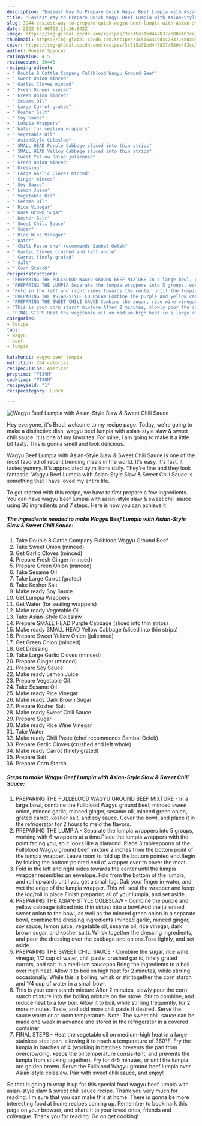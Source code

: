 ```yaml
---
description: "Easiest Way to Prepare Quick Wagyu Beef Lumpia with Asian-Style Slaw &amp;amp; Sweet Chili Sauce"
title: "Easiest Way to Prepare Quick Wagyu Beef Lumpia with Asian-Style Slaw &amp;amp; Sweet Chili Sauce"
slug: 3944-easiest-way-to-prepare-quick-wagyu-beef-lumpia-with-asian-style-slaw-and-amp-sweet-chili-sauce
date: 2022-02-06T22:11:16.042Z
image: https://img-global.cpcdn.com/recipes/3c515a31bd447837/680x482cq70/wagyu-beef-lumpia-with-asian-style-slaw-sweet-chili-sauce-recipe-main-photo.jpg
thumbnail: https://img-global.cpcdn.com/recipes/3c515a31bd447837/680x482cq70/wagyu-beef-lumpia-with-asian-style-slaw-sweet-chili-sauce-recipe-main-photo.jpg
cover: https://img-global.cpcdn.com/recipes/3c515a31bd447837/680x482cq70/wagyu-beef-lumpia-with-asian-style-slaw-sweet-chili-sauce-recipe-main-photo.jpg
author: Ronald Spencer
ratingvalue: 4.5
reviewcount: 30446
recipeingredient:
- " Double 8 Cattle Company Fullblood Wagyu Ground Beef"
- " Sweet Onion minced"
- " Garlic Cloves minced"
- " Fresh Ginger minced"
- " Green Onion minced"
- " Sesame Oil"
- " Large Carrot grated"
- " Kosher Salt"
- " Soy Sauce"
- " Lumpia Wrappers"
- " Water for sealing wrappers"
- " Vegetable Oil"
- " AsianStyle Coleslaw"
- " SMALL HEAD Purple Cabbage sliced into thin strips"
- " SMALL HEAD Yellow Cabbage sliced into thin strips"
- " Sweet Yellow Onion julienned"
- " Green Onion minced"
- " Dressing"
- " Large Garlic Cloves minced"
- " Ginger minced"
- " Soy Sauce"
- " Lemon Juice"
- " Vegetable Oil"
- " Sesame Oil"
- " Rice Vinegar"
- " Dark Brown Sugar"
- " Kosher Salt"
- " Sweet Chili Sauce"
- " Sugar"
- " Rice Wine Vinegar"
- " Water"
- " Chili Paste chef recommends Sambal Oelek"
- " Garlic Cloves crushed and left whole"
- " Carrot finely grated"
- " Salt"
- " Corn Starch"
recipeinstructions:
- "PREPARING THE FULLBLOOD WAGYU GROUND BEEF MIXTURE In a large bowl, combine the Fullblood Wagyu ground beef, minced sweet onion, minced garlic, minced ginger, sesame oil, minced green onion, grated carrot, kosher salt, and soy sauce. Cover the bowl, and place it in the refrigerator for 2 hours to meld the flavors."
- "PREPARING THE LUMPIA Separate the lumpia wrappers into 5 groups, working with 6 wrappers at a time.Place the lumpia wrappers with the point facing you, so it looks like a diamond. Place 3 tablespoons of the Fullblood Wagyu ground beef mixture 2 inches from the bottom point of the lumpia wrapper. Leave room to fold up the bottom pointed end.Begin by folding the bottom pointed end of wrapper over to cover the meat."
- "Fold in the left and right sides towards the center until the lumpia wrapper resembles an envelope. Fold from the bottom of the lumpia, and roll upwards until you get a small log. Dab your finger in water, and wet the edge of the lumpia wrapper. This will seal the wrapper and keep the log/roll in place.Finish preparing all of your lumpia, and set aside."
- "PREPARING THE ASIAN-STYLE COLESLAW Combine the purple and yellow cabbage (sliced into thin strips) into a bowl.Add the julienned sweet onion to the bowl, as well as the minced green onion.In a separate bowl, combine the dressing ingredients (minced garlic, minced ginger, soy sauce, lemon juice, vegetable oil, sesame oil, rice vinegar, dark brown sugar, and kosher salt). Whisk together the dressing ingredients, and pour the dressing over the cabbage and onions.Toss lightly, and set aside."
- "PREPARING THE SWEET CHILI SAUCE Combine the sugar, rice wine vinegar, 1/2 cup of water, chili paste, crushed garlic, finely grated carrots, and salt in a medi-um saucepan.Bring the ingredients to a boil over high heat. Allow it to boil on high heat for 2 minutes, while stirring occasionally. While this is boiling, whisk or stir together the corn starch and 1/4 cup of water in a small bowl."
- "This is your corn starch mixture.After 2 minutes, slowly pour the corn starch mixture into the boiling mixture on the stove. Stir to combine, and reduce heat to a low boil. Allow it to boil, while stirring frequently, for 2 more minutes. Taste, and add more chili paste if desired. Serve the sauce warm or at room temperature. Note: The sweet chili sauce can be made one week in advance and stored in the refrigerator in a covered container"
- "FINAL STEPS Heat the vegetable oil on medium-high heat in a large stainless steel pan, allowing it to reach a temperature of 360°F. Fry the lumpia in batches of 4 (working in batches prevents the pan from overcrowding, keeps the oil temperature consis-tent, and prevents the lumpia from sticking together). Fry for 4-5 minutes, or until the lumpia are golden brown. Serve the Fullblood Wagyu ground beef lumpia over Asian-style coleslaw. Pair with sweet chili sauce, and enjoy!"
categories:
- Recipe
tags:
- wagyu
- beef
- lumpia

katakunci: wagyu beef lumpia 
nutrition: 264 calories
recipecuisine: American
preptime: "PT39M"
cooktime: "PT40M"
recipeyield: "1"
recipecategory: Lunch

---
```



![Wagyu Beef Lumpia with Asian-Style Slaw &amp; Sweet Chili Sauce](https://img-global.cpcdn.com/recipes/3c515a31bd447837/680x482cq70/wagyu-beef-lumpia-with-asian-style-slaw-sweet-chili-sauce-recipe-main-photo.jpg)

Hey everyone, it's Brad, welcome to my recipe page. Today, we're going to make a distinctive dish, wagyu beef lumpia with asian-style slaw &amp; sweet chili sauce. It is one of my favorites. For mine, I am going to make it a little bit tasty. This is gonna smell and look delicious.



Wagyu Beef Lumpia with Asian-Style Slaw &amp; Sweet Chili Sauce is one of the most favored of recent trending meals in the world. It's easy, it's fast, it tastes yummy. It's appreciated by millions daily. They're fine and they look fantastic. Wagyu Beef Lumpia with Asian-Style Slaw &amp; Sweet Chili Sauce is something that I have loved my entire life.


To get started with this recipe, we have to first prepare a few ingredients. You can have wagyu beef lumpia with asian-style slaw &amp; sweet chili sauce using 36 ingredients and 7 steps. Here is how you can achieve it.

<!--inarticleads1-->

##### The ingredients needed to make Wagyu Beef Lumpia with Asian-Style Slaw &amp; Sweet Chili Sauce:

1. Take  Double 8 Cattle Company Fullblood Wagyu Ground Beef
1. Take  Sweet Onion (minced)
1. Get  Garlic Cloves (minced)
1. Prepare  Fresh Ginger (minced)
1. Prepare  Green Onion (minced)
1. Take  Sesame Oil
1. Take  Large Carrot (grated)
1. Take  Kosher Salt
1. Make ready  Soy Sauce
1. Get  Lumpia Wrappers
1. Get  Water (for sealing wrappers)
1. Make ready  Vegetable Oil
1. Take  Asian-Style Coleslaw
1. Prepare  SMALL HEAD Purple Cabbage (sliced into thin strips)
1. Make ready  SMALL HEAD Yellow Cabbage (sliced into thin strips)
1. Prepare  Sweet Yellow Onion (julienned)
1. Get  Green Onion (minced)
1. Get  Dressing
1. Take  Large Garlic Cloves (minced)
1. Prepare  Ginger (minced)
1. Prepare  Soy Sauce
1. Make ready  Lemon Juice
1. Prepare  Vegetable Oil
1. Take  Sesame Oil
1. Make ready  Rice Vinegar
1. Make ready  Dark Brown Sugar
1. Prepare  Kosher Salt
1. Make ready  Sweet Chili Sauce
1. Prepare  Sugar
1. Make ready  Rice Wine Vinegar
1. Take  Water
1. Make ready  Chili Paste (chef recommends Sambal Oelek)
1. Prepare  Garlic Cloves (crushed and left whole)
1. Make ready  Carrot (finely grated)
1. Prepare  Salt
1. Prepare  Corn Starch




<!--inarticleads2-->

##### Steps to make Wagyu Beef Lumpia with Asian-Style Slaw &amp; Sweet Chili Sauce:

1. PREPARING THE FULLBLOOD WAGYU GROUND BEEF MIXTURE - In a large bowl, combine the Fullblood Wagyu ground beef, minced sweet onion, minced garlic, minced ginger, sesame oil, minced green onion, grated carrot, kosher salt, and soy sauce. Cover the bowl, and place it in the refrigerator for 2 hours to meld the flavors.
1. PREPARING THE LUMPIA - Separate the lumpia wrappers into 5 groups, working with 6 wrappers at a time.Place the lumpia wrappers with the point facing you, so it looks like a diamond. Place 3 tablespoons of the Fullblood Wagyu ground beef mixture 2 inches from the bottom point of the lumpia wrapper. Leave room to fold up the bottom pointed end.Begin by folding the bottom pointed end of wrapper over to cover the meat.
1. Fold in the left and right sides towards the center until the lumpia wrapper resembles an envelope. Fold from the bottom of the lumpia, and roll upwards until you get a small log. Dab your finger in water, and wet the edge of the lumpia wrapper. This will seal the wrapper and keep the log/roll in place.Finish preparing all of your lumpia, and set aside.
1. PREPARING THE ASIAN-STYLE COLESLAW - Combine the purple and yellow cabbage (sliced into thin strips) into a bowl.Add the julienned sweet onion to the bowl, as well as the minced green onion.In a separate bowl, combine the dressing ingredients (minced garlic, minced ginger, soy sauce, lemon juice, vegetable oil, sesame oil, rice vinegar, dark brown sugar, and kosher salt). Whisk together the dressing ingredients, and pour the dressing over the cabbage and onions.Toss lightly, and set aside.
1. PREPARING THE SWEET CHILI SAUCE - Combine the sugar, rice wine vinegar, 1/2 cup of water, chili paste, crushed garlic, finely grated carrots, and salt in a medi-um saucepan.Bring the ingredients to a boil over high heat. Allow it to boil on high heat for 2 minutes, while stirring occasionally. While this is boiling, whisk or stir together the corn starch and 1/4 cup of water in a small bowl.
1. This is your corn starch mixture.After 2 minutes, slowly pour the corn starch mixture into the boiling mixture on the stove. Stir to combine, and reduce heat to a low boil. Allow it to boil, while stirring frequently, for 2 more minutes. Taste, and add more chili paste if desired. Serve the sauce warm or at room temperature. Note: The sweet chili sauce can be made one week in advance and stored in the refrigerator in a covered container
1. FINAL STEPS - Heat the vegetable oil on medium-high heat in a large stainless steel pan, allowing it to reach a temperature of 360°F. Fry the lumpia in batches of 4 (working in batches prevents the pan from overcrowding, keeps the oil temperature consis-tent, and prevents the lumpia from sticking together). Fry for 4-5 minutes, or until the lumpia are golden brown. Serve the Fullblood Wagyu ground beef lumpia over Asian-style coleslaw. Pair with sweet chili sauce, and enjoy!




So that is going to wrap it up for this special food wagyu beef lumpia with asian-style slaw &amp; sweet chili sauce recipe. Thank you very much for reading. I'm sure that you can make this at home. There is gonna be more interesting food at home recipes coming up. Remember to bookmark this page on your browser, and share it to your loved ones, friends and colleague. Thank you for reading. Go on get cooking!

